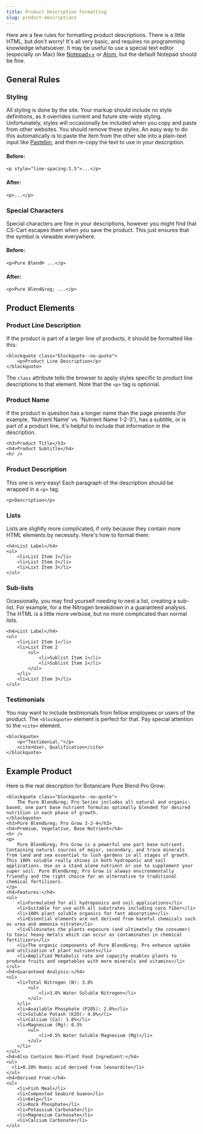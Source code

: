 ```yaml
---
title: Product Description Formatting
slug: product-descriptions
---
```


Here are a few rules for formatting product descriptions. There is a little HTML, but don't worry! It's all very basic, and requires no programming knowledge whatsoever. It may be useful to use a special text editor (especially on Mac) like [Notepad++](https://notepad-plus-plus.org/) or [Atom](http://atom.io), but the default Notepad should be fine.

## General Rules

### Styling

All styling is done by the site. Your markup should include no style definitions, as it overrides current and future site-wide styling. Unfortunately, styles will occasionally be included when you copy and paste from other websites. You should remove these styles. An easy way to do this automatically is to paste the item from the other site into a plain-text input like [Pastebin](http://pastebin.com), and then re-copy the text to use in your description.

#### Before:

```
<p style="line-spacing:1.5">...</p>
```

#### After:

```
<p>...</p>
```

### Special Characters

Special characters are fine in your descriptions, however you might find that CS-Cart escapes them when you save the product. This just ensures that the symbol is viewable everywhere.

#### Before:

```
<p>Pure Blend® ...</p>
```

#### After:

```
<p>Pure Blend&reg; ...</p>
```

## Product Elements

### Product Line Description

If the product is part of a larger line of products, it should be formatted like this:

```
<blockquote class="blockquote--no-quote">
    <p>Product Line Description</p>
</blockquote>
```

The ```class``` attribute tells the browser to apply styles specific to product line descriptions to that element. Note that the ```<p>``` tag is optionial.


### Product Name

If the product in question has a longer name than the page presents (for example, 'Nutrient Name' vs. 'Nutrient Name 1-2-3'), has a subtitle, or is part of a product line, it's helpful to include that information in the description.

```
<h3>Product Title</h3>
<h4>Product Subtitle</h4>
<hr />
```

### Product Description

This one is very easy! Each paragraph of the description should be wrapped in a ```<p>``` tag.

```
<p>Description</p>
```

### Lists

Lists are slightly more complicated, if only because they contain more HTML elements by necessity. Here's how to format them:

```
<h4>List Label</h4>
<ul>
    <li>List Item 1</li>
    <li>List Item 2</li>
    <li>List Item 3</li>
</ul>
```

### Sub-lists

Ocassionally, you may find yourself needing to nest a list, creating a sub-list. For example, for a the Nitrogen breakdown in a guaranteed analysis. The HTML is a little more verbose, but no more complicated than normal lists.

```
<h4>List Label</h4>
<ul>
    <li>List Item 1</li>
    <li>List Item 2
        <ul>
            <li>Sublist Item 1</li>
            <li>Sublist Item 1</li>
        </ul>
    </li>
    <li>List Item 3</li>
</ul>
```

### Testimonials

You may want to include testimonials from fellow employees or users of the product. The ```<blockquote>``` element is perfect for that. Pay special attention to the ```<cite>``` element.

```
<blockquote>
    <p>"Testimonial."</p>
    <cite>User, Qualification</cite>
</blockquote>
```

## Example Product

Here is the real description for Botanicare Pure Blend Pro Grow:

```
<blockquote class="blockquote--no-quote">
    The Pure Blend&reg; Pro Series includes all natural and organic-based, one part base nutrient formulas optimally blended for desired nutrition in each phase of growth.
</blockquote>
<h3>Pure Blend&reg; Pro Grow 3-2-4</h3>
<h4>Premium, Vegetative, Base Nutrient</h4>
<hr />
<p>
    Pure Blend&reg; Pro Grow is a powerful one part base nutrient. Containing natural sources of major, secondary, and trace minerals from land and sea essential to lush gardens in all stages of growth. This 100% soluble really shines in both hydroponic and soil applications. Use as a stand alone nutrient or use to supplement your super soil. Pure Blend&reg; Pro Grow is always environmentally friendly and the right choice for an alternative to traditional chemical fertilizers.
</p>
<h4>Features:</h4>
<ul>
    <li>Formulated for all hydroponics and soil applications</li>
    <li>Suitable for use with all substrates including coco fiber</li>
    <li>100% plant soluble organics for fast absorption</li>
    <li>Essential elements are not derived from harmful chemicals such as urea and ammonia nitrate</li>
    <li>Eliminates the plants exposure (and ultimately the consumer) to toxic heavy metals which can occur as contaminates in chemical fertilizers</li>
    <li>The organic components of Pure Blend&reg; Pro enhance uptake and utilization of plant nutrients</li>
    <li>Amplified Metabolic rate and capacity enables plants to produce fruits and vegetables with more minerals and vitamins</li>
</ul>
<h4>Guaranteed Analysis:</h4>
<ul>
    <li>Total Nitrogen (N): 3.0%
        <ul>
            <li>3.0% Water Soluble Nitrogen</li>
        </ul>
    </li>
    <li>Available Phosphate (P2O5): 2.0%</li>
    <li>Soluble Potash (K2O): 4.0%</li>
    <li>Calcium (Ca): 1.0%</li>
    <li>Magnesium (Mg): 0.5%
        <ul>
            <li>0.5% Water Soluble Magnesium (Mg)</li>
        </ul>
    </li>
</ul>
<h4>Also Contains Non-Plant Food Ingredient:</h4>
<ul>
  <li>0.20% Humic acid derived from leonardite</li>
</ul>
<h4>Derived From:</h4>
<ul>
    <li>Fish Meal</li>
    <li>Composted Seabird Guano</li>
    <li>Kelp</li>
    <li>Rock Phosphate</li>
    <li>Potassium Carbonate</li>
    <li>Magnesium Carbonate</li>
    <li>Calcium Carbonate</li>
</ul>
```

